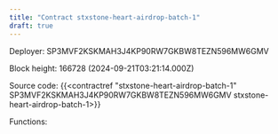```yaml
---
title: "Contract stxstone-heart-airdrop-batch-1"
draft: true
---
```

Deployer: SP3MVF2KSKMAH3J4KP90RW7GKBW8TEZN596MW6GMV


 



Block height: 166728 (2024-09-21T03:21:14.000Z)

Source code: {{<contractref "stxstone-heart-airdrop-batch-1" SP3MVF2KSKMAH3J4KP90RW7GKBW8TEZN596MW6GMV stxstone-heart-airdrop-batch-1>}}

Functions:


